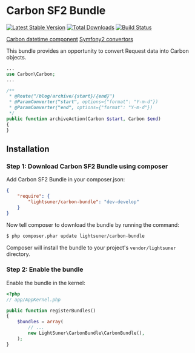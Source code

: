# Carbon SF2 Bundle

[![Latest Stable Version](https://poser.pugx.org/lightsuner/carbon-bundle/v/stable.png)](https://packagist.org/packages/lightsuner/carbon-bundle)
[![Total Downloads](https://poser.pugx.org/lightsuner/carbon-bundle/downloads.png)](https://packagist.org/packages/lightsuner/carbon-bundle)
[![Build Status](https://travis-ci.org/lightsuner/CarbonBundle.svg?branch=develop)](https://travis-ci.org/lightsuner/CarbonBundle)


[Carbon datetime component](https://github.com/briannesbitt/Carbon)
[Symfony2 convertors](http://symfony.com/doc/current/bundles/SensioFrameworkExtraBundle/annotations/converters.html)

This bundle provides an opportunity to convert Request data into Carbon objects.
``` php
...
use Carbon\Carbon;
...

/**
 * @Route("/blog/archive/{start}/{end}")
 * @ParamConverter("start", options={"format": "Y-m-d"})
 * @ParamConverter("end", options={"format": "Y-m-d"})
 */
public function archiveAction(Carbon $start, Carbon $end)
{
}
````

## Installation


### Step 1: Download Carbon SF2 Bundle using composer

Add Carbon SF2 Bundle in your composer.json:

``` json
{
    "require": {
        "lightsuner/carbon-bundle": "dev-develop"
    }
}
```

Now tell composer to download the bundle by running the command:

``` bash
$ php composer.phar update lightsuner/carbon-bundle
```

Composer will install the bundle to your project's `vendor/lightsuner` directory.

### Step 2: Enable the bundle

Enable the bundle in the kernel:

``` php
<?php
// app/AppKernel.php

public function registerBundles()
{
    $bundles = array(
        // ...
        new LightSuner\CarbonBundle\CarbonBundle(),
    );
}
```